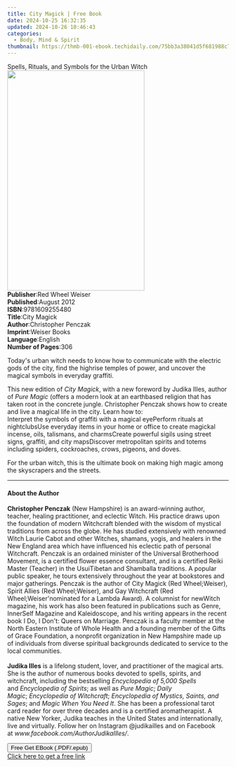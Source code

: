 ```yaml
---
title: City Magick | Free Book
date: 2024-10-25 16:32:35
updated: 2024-10-26 10:46:43
categories:
  - Body, Mind & Spirit
thumbnail: https://thmb-001-ebook.techidaily.com/75bb3a38041d5f681988c7b17b0d725128fd4bad97faeab838b5ecfa540a1cca.jpg
---
```

<main id="book-container">
  <div class="flex flex-col">
    <div class="book-brief flex-1 py-6 px-4 sm:p-6 md:py-10 md:px-8">
      <!-- brief-->
      <div class="book-brief-main">
        Spells, Rituals, and Symbols for the Urban Witch
      </div>
    </div>
    <div
      class="book-meta-info flex-1 grid gap-4 col-start-1 col-end-3 row-start-1 sm:mb-6 sm:grid-cols-4 lg:gap-6 lg:col-start-2 lg:row-end-6 lg:row-span-6 lg:mb-0"
    >
      <div
        class="book-meta-info-left place-content-center mt-4 p-4 text-sm leading-6 col-start-2 col-span-2 dark:text-slate-400"
      >
        <img
          class="w-full h-500 object-cover rounded-lg sm:h-255 sm:col-span-2 lg:col-span-full"
          src="https://img-001-ebook.techidaily.com/bb312e4a26bc1933522c9d7893be2fb7e7d4dd6578258555b280bc2606110362.jpg"
          alt=""
          width="312"
          height="500"
        />
      </div>
      <div
        class="book-meta-info-right mt-2 col-start-1 row-start-2 col-span-3 self-center"
      >
        <!-- meta data  -->
        <div class="flex flex-col px-4 md:px-8">
          <div class="flex-1">
            <strong>Publisher</strong>:<span class="px-2"
              >Red Wheel Weiser</span
            >
          </div>
          <div class="flex-1">
            <strong>Published</strong>:<span class="px-2">August 2012</span>
          </div>
          <div class="flex-1">
            <strong>ISBN</strong>:<span class="px-2">9781609255480</span>
          </div>
          <div class="flex-1">
            <strong>Title</strong>:<span class="px-2">City Magick</span>
          </div>
          <div class="flex-1">
            <strong>Author</strong>:<span class="px-2"
              >Christopher Penczak</span
            >
          </div>
          <div class="flex-1">
            <strong>Imprint</strong>:<span class="px-2">Weiser Books</span>
          </div>
          <div class="flex-1">
            <strong>Language</strong>:<span class="px-2">English</span>
          </div>
          <div class="flex-1">
            <strong>Number of Pages</strong>:<span class="px-2">306</span>
          </div>
        </div>
      </div>
    </div>
    <div class="book-description flex-1 py-6 px-4 sm:p-6 md:py-10 md:px-8">
      <div class="book-description-main">
        <div accordion-content="" id="description">
          <p>
            Today's urban witch needs to know how to communicate with the
            electric gods of the city, find the highrise temples of power, and
            uncover the magical symbols in everyday graffiti.
          </p>
          <p>
            This new edition of <i>City Magick</i>, with a new foreword by
            Judika Illes, author of <i>Pure Magic</i> (offers a modern look at
            an earthbased religion that has taken root in the concrete jungle.
            Christopher Penczak shows how to create and live a magical life in
            the city. Learn how to:<br />Interpret the symbols of graffiti with
            a magical eyePerform rituals at nightclubsUse everyday items in your
            home or office to create magickal incense, oils, talismans, and
            charmsCreate powerful sigils using street signs, graffiti, and city
            mapsDiscover metropolitan spirits and totems including spiders,
            cockroaches, crows, pigeons, and doves.
          </p>
          <p>
            For the urban witch, this is the ultimate book on making high magic
            among the skyscrapers and the streets.
          </p>
        </div>
      </div>
    </div>
    <div class="book-excerpts flex-1 py-6 px-4 sm:p-6 md:py-10 md:px-8">
      <!-- excerpts-->
      <div class="book-excerpts-main">
        <hr />
        <h4 class="placeholder placeholder-heading">
          <span>About the Author</span>
        </h4>
        <p>
          <b>Christopher Penczak</b> (New Hampshire) is an award-winning author,
          teacher, healing practitioner, and eclectic Witch. His practice draws
          upon the foundation of modern Witchcraft blended with the wisdom of
          mystical traditions from across the globe. He has studied extensively
          with renowned Witch Laurie Cabot and other Witches, shamans, yogis,
          and healers in the New England area which have influenced his eclectic
          path of personal Witchcraft. Penczak is an ordained minister of the
          Universal Brotherhood Movement, is a certified flower essence
          consultant, and is a certified Reiki Master (Teacher) in the
          UsuiTibetan and Shamballa traditions. A popular public speaker, he
          tours extensively throughout the year at bookstores and major
          gatherings. Penczak is the author of City Magick (Red Wheel;Weiser),
          Spirit Allies (Red Wheel;Weiser), and Gay Witchcraft (Red
          Wheel;Weiser'nominated for a Lambda Award). A columnist for newWitch
          magazine, his work has also been featured in publications such as
          Genre, InnerSelf Magazine and Kaleidoscope, and his writing appears in
          the recent book I Do, I Don't: Queers on Marriage. Penczak is a
          faculty member at the North Eastern Institute of Whole Health and a
          founding member of the Gifts of Grace Foundation, a nonprofit
          organization in New Hampshire made up of individuals from diverse
          spiritual backgrounds dedicated to service to the local
          communities.<br /><br /><b>Judika Illes</b>&nbsp;is a lifelong
          student, lover, and practitioner of the magical arts. She is the
          author of numerous books devoted to spells, spirits, and witchcraft,
          including the bestselling
          <i>Encyclopedia of 5,000 Spells</i> and&nbsp;<i
            >Encyclopedia of Spirits</i
          >; as well as&nbsp;<i>Pure Magic</i>;&nbsp;<i>Daily Magic</i>;&nbsp;<i
            >Encyclopedia of Witchcraft</i
          >;&nbsp;<i>Encyclopedia of Mystics, Saints, and Sages</i>; and&nbsp;<i
            >Magic When You Need It</i
          >. She has been a professional tarot card reader for over three
          decades and is a certified aromatherapist. A native New Yorker, Judika
          teaches in the United States and internationally, live and virtually.
          Follow her on Instagram @judikailles and on Facebook
          at&nbsp;<i>www.facebook.com/AuthorJudikaIlles/</i>.
        </p>
      </div>
    </div>
    <div
      class="book-about-author flex-1 py-6 px-4 sm:p-6 md:py-10 md:px-8"
    ></div>
    <div class="book-free-get flex-1 py-6 px-4 sm:p-6 md:py-10 md:px-8">
      <button
        id="btn-free-get"
        class="bg-blue-500 hover:bg-blue-700 text-white font-bold py-2 px-4 rounded"
      >
        Free Get EBook (.PDF/.epub)
      </button>
      <div id="countdown-display" class="px-2 text-lg mt-2"></div>
      <a
        id="free-link"
        class="hidden bg-blue-500 hover:bg-blue-700 text-white font-bold py-2 px-4 rounded"
        href="https://www.ebooks.com/en-us/book/1125627/city-magick/christopher-penczak/"
        target="_blank"
        >Click here to get a free link</a
      >
    </div>
    <script>
      let countdownTime = 0;
      let countdownInterval = null;
      document
        .getElementById('btn-free-get')
        .addEventListener('click', startCountdown);
      function startCountdown() {
        countdownTime = new Date().getTime() + 60000 * 3;
        countdownInterval = setInterval(updateCountdown, 1000);
        document.getElementById('btn-free-get').disabled = true;
        document
          .getElementById('btn-free-get')
          .classList.add('bg-gray-500', 'cursor-not-allowed');
      }
      function updateCountdown() {
        let currentTime = new Date().getTime();
        let timeLeft = countdownTime - currentTime;
        let secondsLeft = Math.floor(timeLeft / 1000);
        document.getElementById('countdown-display').innerHTML =
          `Remaining time: ${secondsLeft} seconds.`;
        if (secondsLeft <= 0) {
          clearInterval(countdownInterval);
          document.getElementById('btn-free-get').classList.add('hidden');
          document.getElementById('free-link').classList.remove('hidden');
          document.getElementById('countdown-display').innerHTML = '';
        }
      }
    </script>
  </div>
</main>
